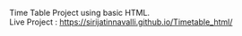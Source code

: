 Time Table Project using basic HTML.
<br>Live Project : https://sirijatinnavalli.github.io/Timetable_html/
